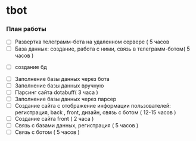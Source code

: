 # tbot
### План работы
 - [ ] Развертка телеграмм-бота на удаленном сервере ( 5 часов
 - [ ] База данных: создание, работа с ними, связь в телеграмм-ботом( 5 часов )
  + [ ] создание бд
 - [ ] Заполнение базы данных через бота
 - [ ] Заполнение базы данных вручную 
 - [ ] Парсинг сайта dotabuff( 3 часа )
 - [ ] Заполнение базы данных через парсер
 - [ ] Создание сайта с отображение информации пользователей: регистрация, back , front, дизайн, связь с ботом ( 12-15 часов )
 - [ ] Создание сайта front ( 2 часа )
 - [ ] Связь с базами данных, регистрация ( 5 часов )
 - [ ] Связь с ботом ( 5 часов )
